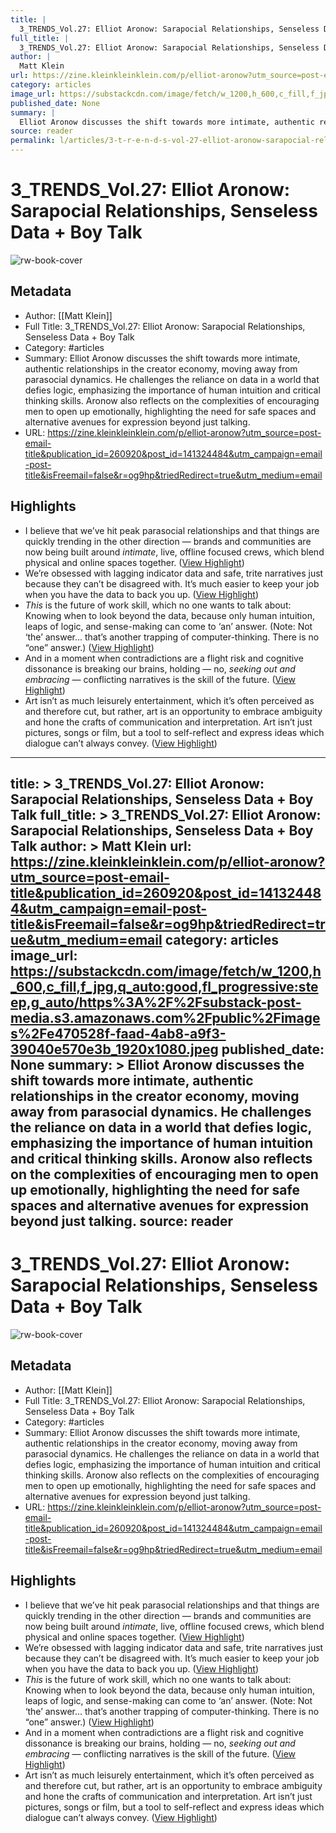 ```yaml
---
title: |
  3_TRENDS_Vol.27: Elliot Aronow: Sarapocial Relationships, Senseless Data + Boy Talk
full_title: |
  3_TRENDS_Vol.27: Elliot Aronow: Sarapocial Relationships, Senseless Data + Boy Talk
author: |
  Matt Klein
url: https://zine.kleinkleinklein.com/p/elliot-aronow?utm_source=post-email-title&publication_id=260920&post_id=141324484&utm_campaign=email-post-title&isFreemail=false&r=og9hp&triedRedirect=true&utm_medium=email
category: articles
image_url: https://substackcdn.com/image/fetch/w_1200,h_600,c_fill,f_jpg,q_auto:good,fl_progressive:steep,g_auto/https%3A%2F%2Fsubstack-post-media.s3.amazonaws.com%2Fpublic%2Fimages%2Fe470528f-faad-4ab8-a9f3-39040e570e3b_1920x1080.jpeg
published_date: None
summary: |
  Elliot Aronow discusses the shift towards more intimate, authentic relationships in the creator economy, moving away from parasocial dynamics. He challenges the reliance on data in a world that defies logic, emphasizing the importance of human intuition and critical thinking skills. Aronow also reflects on the complexities of encouraging men to open up emotionally, highlighting the need for safe spaces and alternative avenues for expression beyond just talking.
source: reader
permalink: l/articles/3-t-r-e-n-d-s-vol-27-elliot-aronow-sarapocial-relationships-senseless-data-boy-talk
---
```

# 3_TRENDS_Vol.27: Elliot Aronow: Sarapocial Relationships, Senseless Data + Boy Talk

![rw-book-cover](https://substackcdn.com/image/fetch/w_1200,h_600,c_fill,f_jpg,q_auto:good,fl_progressive:steep,g_auto/https%3A%2F%2Fsubstack-post-media.s3.amazonaws.com%2Fpublic%2Fimages%2Fe470528f-faad-4ab8-a9f3-39040e570e3b_1920x1080.jpeg)

## Metadata
- Author: [[Matt Klein]]
- Full Title: 3_TRENDS_Vol.27: Elliot Aronow: Sarapocial Relationships, Senseless Data + Boy Talk
- Category: #articles
- Summary: Elliot Aronow discusses the shift towards more intimate, authentic relationships in the creator economy, moving away from parasocial dynamics. He challenges the reliance on data in a world that defies logic, emphasizing the importance of human intuition and critical thinking skills. Aronow also reflects on the complexities of encouraging men to open up emotionally, highlighting the need for safe spaces and alternative avenues for expression beyond just talking.
- URL: https://zine.kleinkleinklein.com/p/elliot-aronow?utm_source=post-email-title&publication_id=260920&post_id=141324484&utm_campaign=email-post-title&isFreemail=false&r=og9hp&triedRedirect=true&utm_medium=email

## Highlights
- I believe that we’ve hit peak parasocial relationships and that things are quickly trending in the other direction — brands and communities are now being built around *intimate*, live, offline focused crews, which blend physical and online spaces together. ([View Highlight](https://read.readwise.io/read/01hwysp7nqjc1nt5txqyrntm4d))
- We’re obsessed with lagging indicator data and safe, trite narratives just because they can’t be disagreed with. It’s much easier to keep your job when you have the data to back you up. ([View Highlight](https://read.readwise.io/read/01hwysvfrc71pe6kphwb00k9pr))
- *This* is the future of work skill, which no one wants to talk about: Knowing when to look beyond the data, because only human intuition, leaps of logic, and sense-making can come to ‘an’ answer. (Note: Not ‘the’ answer... that’s another trapping of computer-thinking. There is no “one” answer.) ([View Highlight](https://read.readwise.io/read/01hwysw0p4hd1zj70558fhje1a))
- And in a moment when contradictions are a flight risk and cognitive dissonance is breaking our brains, holding — no, *seeking out and embracing* — conflicting narratives is the skill of the future. ([View Highlight](https://read.readwise.io/read/01hwyswhzhtrva6zdqm51rhs6p))
- Art isn’t as much leisurely entertainment, which it’s often perceived as and therefore cut, but rather, art is an opportunity to embrace ambiguity and hone the crafts of communication and interpretation. Art isn’t just pictures, songs or film, but a tool to self-reflect and express ideas which dialogue can’t always convey. ([View Highlight](https://read.readwise.io/read/01hwysyd7200ttdmkqdg3p2nar))


---
title: >
  3_TRENDS_Vol.27: Elliot Aronow: Sarapocial Relationships, Senseless Data + Boy Talk
full_title: >
  3_TRENDS_Vol.27: Elliot Aronow: Sarapocial Relationships, Senseless Data + Boy Talk
author: >
  Matt Klein
url: https://zine.kleinkleinklein.com/p/elliot-aronow?utm_source=post-email-title&publication_id=260920&post_id=141324484&utm_campaign=email-post-title&isFreemail=false&r=og9hp&triedRedirect=true&utm_medium=email
category: articles
image_url: https://substackcdn.com/image/fetch/w_1200,h_600,c_fill,f_jpg,q_auto:good,fl_progressive:steep,g_auto/https%3A%2F%2Fsubstack-post-media.s3.amazonaws.com%2Fpublic%2Fimages%2Fe470528f-faad-4ab8-a9f3-39040e570e3b_1920x1080.jpeg
published_date: None
summary: >
  Elliot Aronow discusses the shift towards more intimate, authentic relationships in the creator economy, moving away from parasocial dynamics. He challenges the reliance on data in a world that defies logic, emphasizing the importance of human intuition and critical thinking skills. Aronow also reflects on the complexities of encouraging men to open up emotionally, highlighting the need for safe spaces and alternative avenues for expression beyond just talking.
source: reader
---
# 3_TRENDS_Vol.27: Elliot Aronow: Sarapocial Relationships, Senseless Data + Boy Talk

![rw-book-cover](https://substackcdn.com/image/fetch/w_1200,h_600,c_fill,f_jpg,q_auto:good,fl_progressive:steep,g_auto/https%3A%2F%2Fsubstack-post-media.s3.amazonaws.com%2Fpublic%2Fimages%2Fe470528f-faad-4ab8-a9f3-39040e570e3b_1920x1080.jpeg)

## Metadata
- Author: [[Matt Klein]]
- Full Title: 3_TRENDS_Vol.27: Elliot Aronow: Sarapocial Relationships, Senseless Data + Boy Talk
- Category: #articles
- Summary: Elliot Aronow discusses the shift towards more intimate, authentic relationships in the creator economy, moving away from parasocial dynamics. He challenges the reliance on data in a world that defies logic, emphasizing the importance of human intuition and critical thinking skills. Aronow also reflects on the complexities of encouraging men to open up emotionally, highlighting the need for safe spaces and alternative avenues for expression beyond just talking.
- URL: https://zine.kleinkleinklein.com/p/elliot-aronow?utm_source=post-email-title&publication_id=260920&post_id=141324484&utm_campaign=email-post-title&isFreemail=false&r=og9hp&triedRedirect=true&utm_medium=email

## Highlights
- I believe that we’ve hit peak parasocial relationships and that things are quickly trending in the other direction — brands and communities are now being built around *intimate*, live, offline focused crews, which blend physical and online spaces together. ([View Highlight](https://read.readwise.io/read/01hwysp7nqjc1nt5txqyrntm4d))
- We’re obsessed with lagging indicator data and safe, trite narratives just because they can’t be disagreed with. It’s much easier to keep your job when you have the data to back you up. ([View Highlight](https://read.readwise.io/read/01hwysvfrc71pe6kphwb00k9pr))
- *This* is the future of work skill, which no one wants to talk about: Knowing when to look beyond the data, because only human intuition, leaps of logic, and sense-making can come to ‘an’ answer. (Note: Not ‘the’ answer... that’s another trapping of computer-thinking. There is no “one” answer.) ([View Highlight](https://read.readwise.io/read/01hwysw0p4hd1zj70558fhje1a))
- And in a moment when contradictions are a flight risk and cognitive dissonance is breaking our brains, holding — no, *seeking out and embracing* — conflicting narratives is the skill of the future. ([View Highlight](https://read.readwise.io/read/01hwyswhzhtrva6zdqm51rhs6p))
- Art isn’t as much leisurely entertainment, which it’s often perceived as and therefore cut, but rather, art is an opportunity to embrace ambiguity and hone the crafts of communication and interpretation. Art isn’t just pictures, songs or film, but a tool to self-reflect and express ideas which dialogue can’t always convey. ([View Highlight](https://read.readwise.io/read/01hwysyd7200ttdmkqdg3p2nar))


